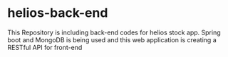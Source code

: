 # helios-back-end
This Repository is including back-end codes for helios stock app. Spring boot and MongoDB is being used and this web application is creating a RESTful API for front-end
